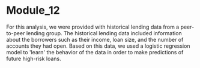 # Module_12
For this analysis, we were provided with historical lending data from a peer-to-peer lending group. The historical lending data included information about the borrowers such as their income, loan size, and the number of accounts they had open. Based on this data, we used a logistic regression model to 'learn' the behavior of the data in order to make predictions of future high-risk loans.
